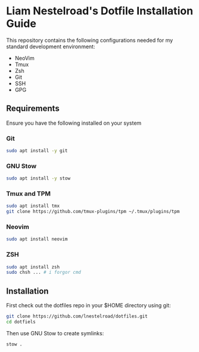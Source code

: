 # Liam Nestelroad's Dotfile Installation Guide

This repository contains the following configurations needed for my standard development environment:

+ NeoVim
+ Tmux
+ Zsh
+ Git
+ SSH
+ GPG

## Requirements

Ensure you have the following installed on your system

### Git

```bash
sudo apt install -y git 
```

### GNU Stow

```bash
sudo apt install -y stow
```

### Tmux and TPM

```bash
sudo apt install tmx
git clone https://github.com/tmux-plugins/tpm ~/.tmux/plugins/tpm
```

### Neovim

```bash
sudo apt install neovim
```

### ZSH

```bash
sudo apt install zsh
sudo chsh ... # i forgor cmd
```

## Installation

First check out the dotfiles repo in your $HOME directory using git:

```bash
git clone https://github.com/lnestelroad/dotfiles.git
cd dotfiels
```

Then use GNU Stow to create symlinks:

```bash
stow .
```
